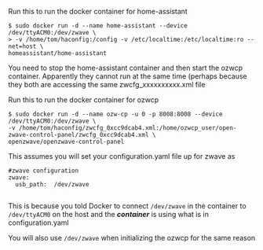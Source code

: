 
Run this to run the docker container for home-assistant

<pre><code>$ sudo docker run -d --name home-assistant --device /dev/ttyACM0:/dev/zwave \  
> -v /home/tom/haconfig:/config -v /etc/localtime:/etc/localtime:ro --net=host \  
homeassistant/home-assistant
</code></pre>

You need to stop the home-assistant container and then start the ozwcp container.  Apparently they cannot run at the same time (perhaps because they both are accessing the same zwcfg_xxxxxxxxxx.xml file

Run this to run the docker container for ozwcp

<pre><code>$ sudo docker run -d --name ozw-cp -u 0 -p 8008:8008 --device /dev/ttyACM0:/dev/zwave \  
-v /home/tom/haconfig/zwcfg_0xcc9dcab4.xml:/home/ozwcp_user/open-zwave-control-panel/zwcfg_0xcc9dcab4.xml \  
openzwave/openzwave-control-panel
</code></pre>

This assumes you will set your configuration.yaml file up for zwave as
<pre><code>#zwave configuration  
zwave:
  usb_path:  /dev/zwave  
  </code></pre>
  
This is because you told Docker to connect <code>/dev/zwave</code> in the container to <code>/dev/ttyACM0</code> on the host and the <strong><em>container</em></strong> is using what is in configuration.yaml

You will also use <code>/dev/zwave</code> when initializing the ozwcp for the same reason
